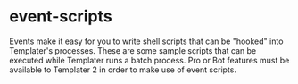  # event-scripts
Events make it easy for you to write shell scripts that can be "hooked" into Templater's processes.  These are some sample scripts that can be executed while Templater runs a batch process.  Pro or Bot features must be available to Templater 2 in order to make use of event scripts. 
